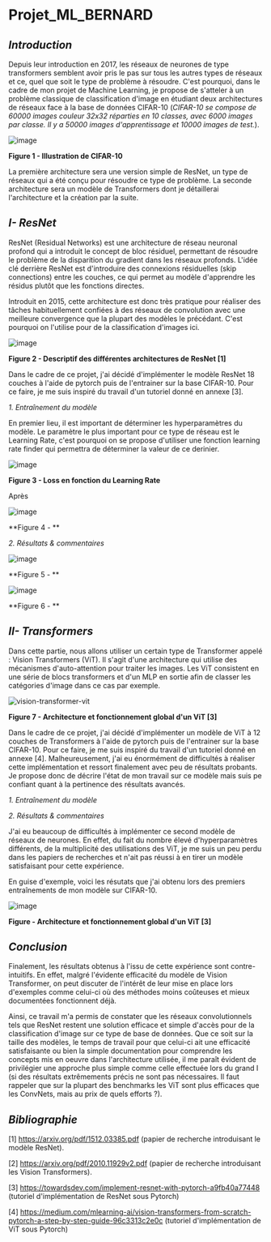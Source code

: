 # Projet_ML_BERNARD

## *Introduction*

Depuis leur introduction en 2017, les réseaux de neurones de type transformers semblent avoir pris le pas sur tous les autres types de réseaux et ce, quel que soit le type de problème à résoudre. C'est pourquoi, dans le cadre de mon projet de Machine Learning, je propose de s'atteler à un problème classique de classification d'image en étudiant deux architectures de réseaux face à la base de données CIFAR-10 (*CIFAR-10 se compose de 60000 images couleur 32x32 réparties en 10 classes, avec 6000 images par classe. Il y a 50000 images d'apprentissage et 10000 images de test.*). 

![image](https://github.com/BBapt24/Projet_ML_BERNARD/assets/150921474/986b1371-1640-457a-9947-660e6d783e51)

**Figure 1 - Illustration de CIFAR-10**

La première architecture sera une version simple de ResNet, un type de réseaux qui a été conçu pour résoudre ce type de problème.
La seconde architecture sera un modèle de Transformers dont je détaillerai l'architecture et la création par la suite.

## *I- ResNet*

ResNet (Residual Networks) est une architecture de réseau neuronal profond qui a introduit le concept de bloc résiduel, permettant de résoudre le problème de la disparition du gradient dans les réseaux profonds. L'idée clé derrière ResNet est d'introduire des connexions résiduelles (skip connections) entre les couches, ce qui permet au modèle d'apprendre les résidus plutôt que les fonctions directes. 

Introduit en 2015, cette architecture est donc très pratique pour réaliser des tâches habituellement confiées à des réseaux de convolution avec une meilleure convergence que la plupart des modèles le précédant. C'est pourquoi on l'utilise pour de la classification d'images ici.


![image](https://github.com/BBapt24/Projet_ML_BERNARD/assets/150921474/675134cb-5e3d-46f4-a30e-cd60ce28cb3f)

**Figure 2 - Descriptif des différentes architectures de ResNet [1]**



Dans le cadre de ce projet, j'ai décidé d'implémenter le modèle ResNet 18 couches à l'aide de pytorch puis de l'entrainer sur la base CIFAR-10. Pour ce faire, je me suis inspiré du travail d'un tutoriel donné en annexe [3].

*1. Entraînement du modèle*

En premier lieu, il est important de déterminer les hyperparamètres du modèle. Le paramètre le plus important pour ce type de réseau est le Learning Rate, c'est pourquoi on se propose d'utiliser une fonction learning rate finder qui permettra de déterminer la valeur de ce derinier.

![image](https://github.com/BBapt24/Projet_ML_BERNARD/assets/150921474/8862dc5f-dfe4-4efe-98ec-cca90fb131d4)

**Figure 3 - Loss en fonction du Learning Rate**

Après


![image](https://github.com/BBapt24/Projet_ML_BERNARD/assets/150921474/8ec66a24-19e0-4242-9c0c-a0f1de71520d)

**Figure 4 - **


*2. Résultats & commentaires*

![image](https://github.com/BBapt24/Projet_ML_BERNARD/assets/150921474/db43b6a0-c2dc-4685-93c6-827a1b48e237)

**Figure 5 - **


![image](https://github.com/BBapt24/Projet_ML_BERNARD/assets/150921474/4d719745-21d6-48e9-aad8-362802b9d3b2)

**Figure 6 - **

## *II- Transformers*

Dans cette partie, nous allons utiliser un certain type de Transformer appelé : Vision Transformers (ViT). Il s'agit d'une architecture qui utilise des mécanismes d'auto-attention pour traiter les images. Les ViT consistent en une série de blocs transformers et d'un MLP en sortie afin de classer les catégories d'image dans ce cas par exemple.


![vision-transformer-vit](https://github.com/BBapt24/Projet_ML_BERNARD/assets/150921474/e1f67346-cbb3-46dd-80d1-cc8429071e0a)

**Figure 7 - Architecture et fonctionnement global d'un ViT [3]**

Dans le cadre de ce projet, j'ai décidé d'implémenter un modèle de ViT à 12 couches de Transformers à l'aide de pytorch puis de l'entrainer sur la base CIFAR-10. Pour ce faire, je me suis inspiré du travail d'un tutoriel donné en annexe [4]. Malheureusement, j'ai eu énormément de difficultés à réaliser cette implémentation et ressort finalement avec peu de résultats probants. Je propose donc de décrire l'état de mon travail sur ce modèle mais suis pe confiant quant à la pertinence des résultats avancés.


*1. Entraînement du modèle*





*2. Résultats & commentaires*

J'ai eu beaucoup de difficultés à implémenter ce second modèle de réseaux de neurones. En effet, du fait du nombre élevé d'hyperparamètres différents, de la multiplicité des utilisations des ViT, je me suis un peu perdu dans les papiers de recherches et n'ait pas réussi à en tirer un modèle satisfaisant pour cette expérience.

En guise d'exemple, voici les résutats que j'ai obtenu lors des premiers entraînements de mon modèle sur CIFAR-10.

![image](https://github.com/BBapt24/Projet_ML_BERNARD/assets/150921474/fba8a1b6-f1bb-4e91-bd83-728bb57514ab)

**Figure  - Architecture et fonctionnement global d'un ViT [3]**


## *Conclusion*

Finalement, les résultats obtenus à l'issu de cette expérience sont contre-intuitifs. En effet, malgré l'évidente efficacité du modèle de Vision Transformer, on peut discuter de l'intérêt de leur mise en place lors d'exemples comme celui-ci où des méthodes moins coûteuses et mieux documentées fonctionnent déjà. 

Ainsi, ce travail m'a permis de constater que les réseaux convolutionnels tels que ResNet restent une solution efficace et simple d'accès pour de la classification d'image sur ce type de base de données. Que ce soit sur la taille des modèles, le temps de travail pour que celui-ci ait une efficacité satisfaisante ou bien la simple documentation pour comprendre les concepts mis en oeuvre dans l'architecture utilisée, il me paraît évident de privilégier une approche plus simple comme celle effectuée lors du grand I (si des résultats extrêmements précis ne sont pas nécessaires. Il faut rappeler que sur la plupart des benchmarks les ViT sont plus efficaces que les ConvNets, mais au prix de quels efforts ?).




## *Bibliographie*

[1] https://arxiv.org/pdf/1512.03385.pdf (papier de recherche introduisant le modèle ResNet).

[2] https://arxiv.org/pdf/2010.11929v2.pdf (papier de recherche introduisant les Vision Transformers).

[3] https://towardsdev.com/implement-resnet-with-pytorch-a9fb40a77448 (tutoriel d'implémentation de ResNet sous Pytorch)

[4] https://medium.com/mlearning-ai/vision-transformers-from-scratch-pytorch-a-step-by-step-guide-96c3313c2e0c (tutoriel d'implémentation de ViT sous Pytorch)


